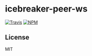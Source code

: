 # icebreaker-peer-ws
[![Travis](https://img.shields.io/travis/alligator-io/icebreaker-peer-ws.svg)](https://travis-ci.org/alligator-io/icebreaker-peer-ws)
[![NPM](https://img.shields.io/npm/dm/icebreaker-peer-ws.svg)](https://www.npmjs.com/package/icebreaker-peer-ws)

## License
MIT

